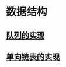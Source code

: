 # 数据结构
## [队列的实现](https://blog.csdn.net/lzj20150325/article/details/128273255)
## [单向链表的实现](https://blog.csdn.net/lzj20150325/article/details/128993325)

